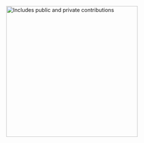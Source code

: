 <p>
    <a href="https://vaunt.dev">
        <img src="https://api.vaunt.dev/v1/github/entities/atejada/contributions?format=svg&private=true" width="350" title="Includes public and private contributions" />
    </a>
</p>
